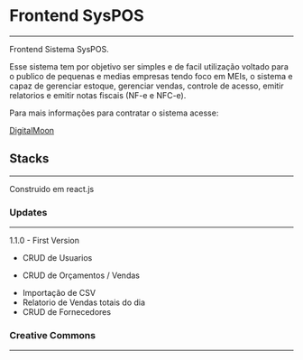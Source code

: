 # Frontend SysPOS
<hr/>
Frontend Sistema SysPOS.

Esse sistema tem por objetivo ser simples e de facil utilização
voltado para o publico de pequenas e medias empresas tendo foco
em MEIs, o sistema e capaz de gerenciar estoque, gerenciar vendas,
controle de acesso, emitir relatorios e emitir notas fiscais (NF-e e NFC-e).

Para mais informações para contratar o sistema acesse:

<a href="https://digitalmoon.tech">DigitalMoon<a/>

## Stacks
<hr/>
Construido em react.js

### Updates
<hr/>
1.1.0 - First Version

<ul>
 <li>CRUD de Usuarios</li>
 <li><p>CRUD de Orçamentos / Vendas</p></li>
 <li>Importação de CSV</li>
 <li>Relatorio de Vendas totais do dia</li>
 <li>CRUD de Fornecedores</li>
</ul>

### Creative Commons
<hr/>



